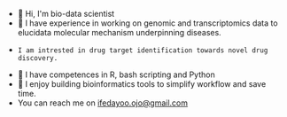 - 👋 Hi, I'm bio-data scientist
- 👀 I have experience in working on genomic and transcriptomics data to elucidata molecular mechanism underpinning diseases. 
-     I am intrested in drug target identification towards novel drug discovery. 
- 🌱 I have competences in R, bash scripting and Python
- 💞️ I enjoy building bioinformatics tools to simplify workflow and save time. 
- You can reach me on ifedayoo.ojo@gmail.com
